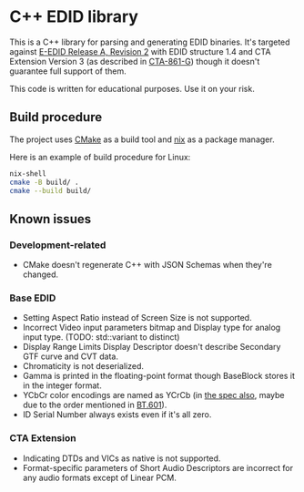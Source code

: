 # C++ EDID library

This is a C++ library for parsing and generating EDID binaries. It's targeted against [E-EDID Release A, Revision 2][E-EDID] with EDID structure 1.4 and CTA Extension Version 3 (as described in [CTA-861-G][CTA-861-G]) though it doesn't guarantee full support of them.

This code is written for educational purposes. Use it on your risk.

## Build procedure

The project uses [CMake](https://cmake.org/) as a build tool and [nix](https://nixos.org/) as a package manager.

Here is an example of build procedure for Linux:
```sh
nix-shell
cmake -B build/ .
cmake --build build/
```

## Known issues

### Development-related

- CMake doesn't regenerate C++ with JSON Schemas when they're changed.

### Base EDID

- Setting Aspect Ratio instead of Screen Size is not supported.
- Incorrect Video input parameters bitmap and Display type for analog input type. (TODO: std::variant to distinct)
- Display Range Limits Display Descriptor doesn't describe Secondary GTF curve and CVT data.
- Chromaticity is not deserialized.
- Gamma is printed in the floating-point format though BaseBlock stores it in the integer format.
- YCbCr color encodings are named as YCrCb (in [the spec also][E-EDID], maybe due to the order mentioned in [BT.601][BT.601]).
- ID Serial Number always exists even if it's all zero.

### CTA Extension

- Indicating DTDs and VICs as native is not supported.
- Format-specific parameters of Short Audio Descriptors are incorrect for any audio formats except of Linear PCM.

[E-EDID]: https://vesa.org/vesa-standards/
[CTA-861-G]: https://shop.cta.tech/products/a-dtv-profile-for-uncompressed-high-speed-digital-interfaces-cta-861-g
[BT.601]: https://www.itu.int/rec/R-REC-BT.601/
